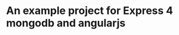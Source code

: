 An example project for Express 4 mongodb and angularjs
======================================================




